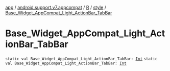 [app](../../../index.md) / [android.support.v7.appcompat](../../index.md) / [R](../index.md) / [style](index.md) / [Base_Widget_AppCompat_Light_ActionBar_TabBar](.)

# Base_Widget_AppCompat_Light_ActionBar_TabBar

`static val Base_Widget_AppCompat_Light_ActionBar_TabBar: `[`Int`](https://kotlinlang.org/api/latest/jvm/stdlib/kotlin/-int/index.html)
`static val Base_Widget_AppCompat_Light_ActionBar_TabBar: `[`Int`](https://kotlinlang.org/api/latest/jvm/stdlib/kotlin/-int/index.html)